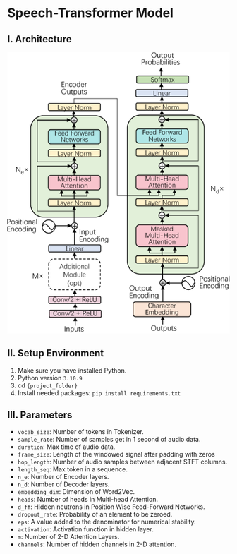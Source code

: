 # Speech-Transformer Model
## I. Architecture
<img src="./assets/architecture.png">

## II. Setup Environment
1. Make sure you have installed Python.
2. Python version `3.10.9`
3. cd `{project_folder}`
4. Install needed packages: `pip install requirements.txt`

## III. Parameters
- `vocab_size`: Number of tokens in Tokenizer.
- `sample_rate`: Number of samples get in 1 second of audio data.
- `duration`: Max time of audio data.
- `frame_size`: Length of the windowed signal after padding with zeros
- `hop_length`: Number of audio samples between adjacent STFT columns.
- `length_seq`: Max token in a sequence.
- `n_e`: Number of Encoder layers.
- `n_d`: Number of Decoder layers.
- `embedding_dim`: Dimension of Word2Vec.
- `heads`: Number of heads in Multi-head Attention.
- `d_ff`: Hidden neutrons in Position Wise Feed-Forward Networks.
- `dropout_rate`: Probability of an element to be zeroed.
- `eps`: A value added to the denominator for numerical stability.
- `activation`: Activation function in hidden layer.
- `m`: Number of 2-D Attention Layers.
- `channels`: Number of hidden channels in 2-D attention.